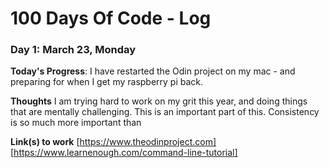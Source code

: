 # 100 Days Of Code - Log


### Day 1: March 23, Monday

**Today's Progress**: I have restarted the Odin project on my mac - and preparing for when I get my raspberry pi back.

**Thoughts** I am trying hard to work on my grit this year, and doing things that are mentally challenging. This is an important part of this. Consistency is so much more important than 

**Link(s) to work**
[https://www.theodinproject.com]
[https://www.learnenough.com/command-line-tutorial]

